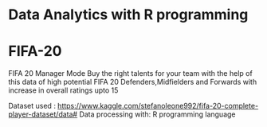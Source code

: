 # Data Analytics with R programming 
# FIFA-20
FIFA 20 Manager Mode 
Buy the right talents for your team with the help of this data of high potential FIFA 20 Defenders,Midfielders and Forwards with increase in overall ratings upto 15

Dataset used : https://www.kaggle.com/stefanoleone992/fifa-20-complete-player-dataset/data#
Data processing with: R programming language
